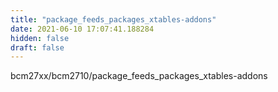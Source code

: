 ```yaml
---
title: "package_feeds_packages_xtables-addons"
date: 2021-06-10 17:07:41.188284
hidden: false
draft: false
---
```


bcm27xx/bcm2710/package_feeds_packages_xtables-addons

